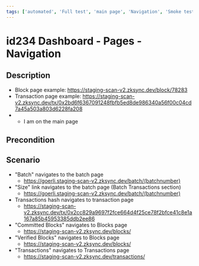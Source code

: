 ```yaml
---
tags: ['automated', 'Full test', 'main page', 'Navigation', 'Smoke test', 'ZKF-2447', 'Automated']
---
```


# id234 Dashboard - Pages - Navigation

## Description
  - Block page example: https://staging-scan-v2.zksync.dev/block/78283
  - Transaction page example: https://staging-scan-v2.zksync.dev/tx/0x2bd6f6367091248fbfb5ed8de986340a56f00c04cd7a45a503a803d6228fa208
  - - I am on the main page

## Precondition


## Scenario
- "Batch" navigates to the batch page
    - https://goerli.staging-scan-v2.zksync.dev/batch/(batchnumber)
- "Size" link navigates to the batch page (Batch Transactions section)
    - https://goerli.staging-scan-v2.zksync.dev/batch/(batchnumber)
- Transactions hash navigates to transaction page
    - https://staging-scan-v2.zksync.dev/tx/0x2cc829a9697f2fce664d4f25ce78f2bfce41c8e1a167a85b45953385ddb2ee86
- "Committed Blocks" navigates to Blocks page
    - https://staging-scan-v2.zksync.dev/blocks/
- "Verified Blocks" navigates to Blocks page
    - https://staging-scan-v2.zksync.dev/blocks/
- "Transactions" navigates to Transactions page
    - https://staging-scan-v2.zksync.dev/transactions/
